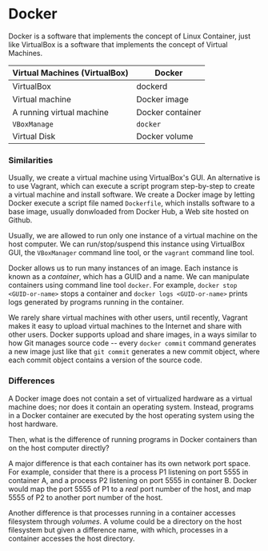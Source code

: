 # Docker

Docker is a software that implements the concept of Linux Container,
just like VirtualBox is a software that implements the concept of
Virtual Machines.

Virtual Machines (VirtualBox) | Docker
----------------------------- | ------
VirtualBox                    | dockerd
Virtual machine               | Docker image
A running virtual machine     | Docker container
`VBoxManage`                  | `docker`
Virtual Disk                  | Docker volume

### Similarities

Usually, we create a virtual machine using VirtualBox's GUI.  An
alternative is to use Vagrant, which can execute a script program
step-by-step to create a virtual machine and install software.  We
create a Docker image by letting Docker execute a script file named
`Dockerfile`, which installs software to a base image, usually
donwloaded from Docker Hub, a Web site hosted on Github.

Usually, we are allowed to run only one instance of a virtual machine
on the host computer.  We can run/stop/suspend this instance using
VirtualBox GUI, the `VBoxManager` command line tool, or the `vagrant`
command line tool.

Docker allows us to run many instances of an image.  Each instance is
known as a *container*, which has a GUID and a name.  We can
manipulate containers using command line tool `docker`.  For example,
`docker stop <GUID-or-name>` stops a container and `docker logs
<GUID-or-name>` prints logs generated by programs running in the
container.

We rarely share virtual machines with other users, until recently,
Vagrant makes it easy to upload virtual machines to the Internet and
share with other users.  Docker supports upload and share images, in a
ways similar to how Git manages source code -- every `docker commit`
command generates a new image just like that `git commit` generates a
new commit object, where each commit object contains a version of the
source code.

### Differences

A Docker image does not contain a set of virtualized hardware as a
virtual machine does; nor does it contain an operating system.
Instead, programs in a Docker container are executed by the host
operating system using the host hardware.

Then, what is the difference of running programs in Docker containers
than on the host computer directly?

A major difference is that each container has its own network port
space.  For example, consider that there is a process P1 listening on
port 5555 in container A, and a process P2 listening on port 5555 in
container B.  Docker would map the port 5555 of P1 to a *real* port
number of the host, and map 5555 of P2 to another port number of the
host.

Another difference is that processes running in a container accesses
filesystem through *volumes*.  A volume could be a directory on the
host filesystem but given a difference name, with which, processes in
a container accesses the host directory.
